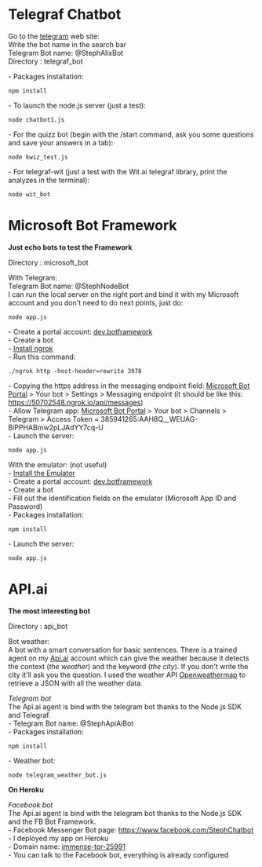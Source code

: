 # Telegraf Chatbot

Go to the [telegram](https://web.telegram.org/#/im) web site:  <br>
Write the bot name in the search bar <br>
Telegram Bot name: \@StephAlixBot <br>
Directory : telegraf_bot <br>

\- Packages installation:
```
npm install
```
\- To launch the node.js server (just a test):
```
node chatbot1.js
```
\- For the quizz bot (begin with the /start command, ask you some questions and save your answers in a tab):
```
node kwiz_test.js
```
\- For telegraf-wit (just a test with the Wit.ai telegraf library, print the analyzes in the terminal):
```
node wit_bot
```


# Microsoft Bot Framework
**Just echo bots to test the Framework**

Directory : microsoft_bot <br>

With Telegram: <br>
Telegram Bot name: \@StephNodeBot <br>
I can run the local server on the right port and bind it with my Microsoft account and you don't need to do next points, just do:
```
node app.js
```
\- Create a portal account: [dev.botframework](https://dev.botframework.com) <br>
\- Create a bot <br>
\- [Install ngrok](https://ngrok.com) <br>
\- Run this command:
```
./ngrok http -host-header=rewrite 3978
```
\- Copying the https address in the messaging endpoint field: [Microsoft Bot Portal](https://dev.botframework.com) > Your bot > Settings > Messaging endpoint (it should be like this: https://50702548.ngrok.io/api/messages) <br>
\- Allow Telegram app: [Microsoft Bot Portal](https://dev.botframework.com) > Your bot > Channels > Telegram > Access Token = 385941265:AAH8Q__WEUAG-BiPPHABmw2pLJAdYY7cq-U <br>
\- Launch the server:
```
node app.js
```

With the emulator: (not useful)<br>
\- [Install the Emulator](https://emulator.botframework.com/) <br>
\- Create a portal account: [dev.botframework](https://dev.botframework.com) <br>
\- Create a bot <br>
\- Fill out the identification fields on the emulator (Microsoft App ID and Password) <br>
\- Packages installation:
```
npm install
```
\- Launch the server:
```
node app.js
```

# API.ai
**The most interesting bot**

Directory : api_bot <br>

Bot weather: <br>
A bot with a smart conversation for basic sentences. There is a trained agent on my [Api.ai](https://api.ai) account which can give the weather because it detects the context (*the weather*) and the keyword (*the city*). If you don't write the city it'll ask you the question. I used the weather API [Openweathermap](http://openweathermap.org) to retrieve a JSON with all the weather data. <br>

_Telegram bot_ <br>
The Api.ai agent is bind with the telegram bot thanks to the Node.js SDK and Telegraf. <br>
\- Telegram Bot name: \@StephApiAiBot <br>
\- Packages installation:
```
npm install
```
\- Weather bot:
```
node telegram_weather_bot.js
```

**On Heroku**

_Facebook bot_ <br>
The Api.ai agent is bind with the telegram bot thanks to the Node.js SDK and the FB Bot Framework. <br>
\- Facebook Messenger Bot page: https://www.facebook.com/StephChatbot <br>
\- I deployed my app on Heroku <br>
\- Domain name: [immense-tor-25991](https://immense-tor-25991.herokuapp.com/) <br>
\- You can talk to the Facebook bot, everything is already configured <br>
